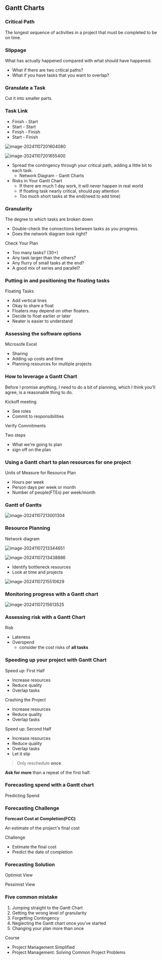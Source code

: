 ## Gantt Charts

### Critical Path

The longest sequence of activities in a project that must be completed to be on time.

### Slippage

What has actually happened compared with what should have happened.

- What if there are two critical paths?
- What if you have tasks that you want to overlap?

### Granulate a Task

Cut it into smaller parts.

### Task Link

- Finish - Start
- Start - Start
- Finish - Finish
- Start - Finish

![image-20241107201604080](/images/gantt/gantt01.png)

![image-20241107201655400](/images/gantt/gantt02.png)

- Spread the contingency through your critical path, adding a little bit to each task.
  - Network Diagram - Gantt Charts
- Risks in Your Gantt Chart
  - If there are much 1 day work, it will never happen in real world
  - If floating task nearly critical, should pay attention
  - Too much short tasks at the end(need to add time)

### Granularity

The degree to which tasks are broken down

- Double-check the connections between tasks as you progress.
- Does the network diagram look right?

Check Your Plan

- Too many tasks? (30+)
- Any task larger than the others?
- Any flurry of small tasks at the end?
- A good mix of series and parallel?

### Putting in and positioning the floating tasks

Floating Tasks

- Add vertical lines
- Okay to share a float
- Floaters may depend on other floaters.
- Decide to float earlier or later
- Neater is easier to understand

### Assessing the software options

Microsofe Excel

- Sharing
- Adding up costs and time
- Planning resources for multiple projects

### How to leverage a Gantt Chart

Before I promise anything, I need to do a bit of planning, which I think you'll agree, is a reasonable thing to do.

Kickoff meeting

- See roles
- Commit to responsibilities

Verify Commitments

Two steps

- What we're going to plan
- sign off on the plan

### Using a Gantt chart to plan resources for one project

Units of Measure for Resource Plan

- Hours per week
- Person days per week or month
- Number of people(FTEs) per week/month

### Gantt of Gantts

![image-20241107213001304](/images/gantt/gantt03.png)

### Resource Planning

Network diagram

![image-20241107213344651](/images/gantt/gantt04.png)

![image-20241107213438886](/images/gantt/gantt05.png)

- Identify bottleneck resources
- Look at time and projects

![image-20241107215510629](/images/gantt/gantt06.png)

### Monitoring progress with a Gantt chart

![image-20241107215613525](/images/gantt/gantt07.png)

### Assessing risk with a Gantt Chart

Risk

- Lateness
- Overspend
  - consider the cost risks of **all tasks**

### Speeding up your project with Gantt Chart

Speed up: First Half

- Increase resources
- Reduce quality
- Overlap tasks

Crashing the Project

- Increase resources
- Reduce quality
- Overlap tasks

Speed up: Second Half

- Increase resources
- Reduce quality
- Overlap tasks
- Let it slip

> Only reschedule **once**.

**Ask for more** than a repeat of the first half.

### Forecasting spend with a Gantt chart

Predicting Spend

### Forecasting Challenge

**Forecast Cost at Completion(FCC)**

An estimate of the project's final cost

Challenge

- Estimate the final cost
- Predict the date of completion

### Forecasting Solution

Optimist View

Pessimist View

### Five common mistake

1. Jumping straight to the Gantt Chart
2. Getting the wrong level of granularity
3. Forgetting Contingency
4. Neglecting the Gantt chart once you've started
5. Changing your plan more than once

Course

- Project Management Simplified
- Project Management: Solving Common Project Problems

